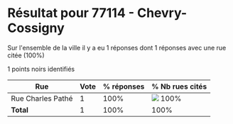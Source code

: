 # Résultat pour 77114 - Chevry-Cossigny

Sur l'ensemble de la ville il y a eu 1 réponses dont 1 réponses avec une rue citée (100%)

1 points noirs identifiés

| Rue | Vote | % réponses | % Nb rues cités|
|-----|------|------------|----------------|
| Rue Charles Pathé | 1 | 100% | <img src="../../img/bar_100.gif" />&nbsp;100%|
| **Total** | 1 | 100% | 100%|
